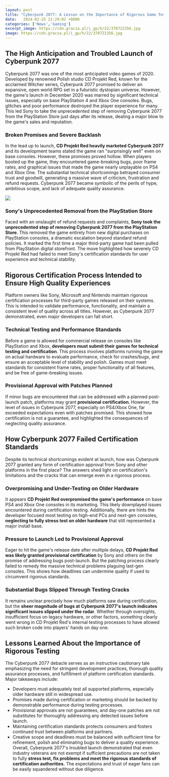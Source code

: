 ```yaml
---
layout: post
title: "Cyberpunk 2077: A Lesson on the Importance of Rigorous Game Testing"
date:   2024-02-25 22:29:02 +0000
categories: ['News','Gaming']
excerpt_image: https://cdn.gracza.pl/i_gp/h/22/370722356.jpg
image: https://cdn.gracza.pl/i_gp/h/22/370722356.jpg
---
```


## The High Anticipation and Troubled Launch of Cyberpunk 2077
Cyberpunk 2077 was one of the most anticipated video games of 2020. Developed by renowned Polish studio CD Projekt Red, known for the acclaimed Witcher series, Cyberpunk 2077 promised to deliver an expansive, open world RPG set in a futuristic dystopian universe. However, the game's launch in December 2020 was marred by significant technical issues, especially on base PlayStation 4 and Xbox One consoles. Bugs, glitches and poor performance destroyed the player experience for many. This led Sony to take the unprecedented step of removing Cyberpunk 2077 from the PlayStation Store just days after its release, dealing a major blow to the game's sales and reputation.
### Broken Promises and Severe Backlash 
In the lead up to launch, **CD Projekt Red heavily marketed Cyberpunk 2077** and its development teams stated the game ran "surprisingly well" even on base consoles. However, these promises proved hollow. When players booted up the game, they encountered game-breaking bugs, poor frame rates, and graphical issues that made the game nearly unplayable on PS4 and Xbox One. The substantial technical shortcomings betrayed consumer trust and goodwill, generating a massive wave of criticism, frustration and refund requests. Cyberpunk 2077 became symbolic of the perils of hype, ambitious scope, and lack of adequate quality assurance.

![](https://cdn.gracza.pl/i_gp/h/22/370722356.jpg)
### Sony's Unprecedented Removal from the PlayStation Store
Faced with an onslaught of refund requests and complaints, **Sony took the unprecedented step of removing Cyberpunk 2077 from the PlayStation Store**. This removed the game entirely from new digital purchases on PlayStation consoles, a dramatic escalation beyond standard refund policies. It marked the first time a major third-party game had been pulled from PlayStation digital storefront. The move highlighted how severely CD Projekt Red had failed to meet Sony's certification standards for user experience and technical stability.
## Rigorous Certification Process Intended to Ensure High Quality Experiences  
Platform owners like Sony, Microsoft and Nintendo maintain rigorous certification processes for third-party games released on their systems. This is intended to validate performance, functionality, and maintain a consistent level of quality across all titles. However, as Cyberpunk 2077 demonstrated, even major developers can fall short.
### Technical Testing and Performance Standards
Before a game is allowed for commercial release on consoles like PlayStation and Xbox, **developers must submit their games for technical testing and certification**. This process involves platforms running the game on actual hardware to evaluate performance, check for crashes/bugs, and ensure an acceptable level of stability and polish. Games must meet standards for consistent frame rates, proper functionality of all features, and be free of game-breaking issues. 
### Provisional Approval with Patches Planned 
If minor bugs are encountered that can be addressed with a planned post-launch patch, platforms may grant **provisional certification**. However, the level of issues in Cyberpunk 2077, especially on PS4/Xbox One, far exceeded expectations even with patches promised. This showed how certification is not a guarantee, and highlighted the consequences of neglecting quality assurance.
## How Cyberpunk 2077 Failed Certification Standards
Despite its technical shortcomings evident at launch, how was Cyberpunk 2077 granted any form of certification approval from Sony and other platforms in the first place? The answers shed light on certification's limitations and the cracks that can emerge even in a rigorous process.
### Overpromising and Under-Testing on Older Hardware
It appears **CD Projekt Red overpromised the game's performance** on base PS4 and Xbox One consoles in its marketing. This likely downplayed issues encountered during certification testing. Additionally, there are hints the developer focused most testing on high-end PCs and next-gen consoles, **neglecting to fully stress test on older hardware** that still represented a major install base.
### Pressure to Launch Led to Provisional Approval 
Eager to hit the game's release date after multiple delays, **CD Projekt Red was likely granted provisional certification** by Sony and others on the promise of addressing bugs post-launch. But the patching process clearly failed to remedy the massive technical problems plaguing last-gen consoles. This shows how deadlines can undermine quality if used to circumvent rigorous standards.
### Substantial Bugs Slipped Through Testing Cracks
It remains unclear precisely how much platforms saw during certification, but the **sheer magnitude of bugs at Cyberpunk 2077's launch indicates significant issues slipped under the radar**. Whether through oversights, insufficient focus on legacy hardware, or other factors, something clearly went wrong in CD Projekt Red's internal testing processes to have allowed such broken code into players' hands on day one.
## Lessons Learned About the Importance of Rigorous Testing
The Cyberpunk 2077 debacle serves as an instructive cautionary tale emphasizing the need for stringent development practices, thorough quality assurance processes, and fulfillment of platform certification standards. Major takeaways include:
- Developers must adequately test all supported platforms, especially older hardware still in widespread use.
- Promises made during certification or marketing should be backed by demonstrable performance during testing processes. 
- Provisional approvals are not guarantees, and day-one patches are not substitutes for thoroughly addressing any detected issues before launch. 
- Maintaining certification standards protects consumers and fosters continued trust between platforms and partners.
- Creative scope and deadlines must be balanced with sufficient time for refinement, polish and eliminating bugs to deliver a quality experience.
Overall, Cyberpunk 2077's troubled launch demonstrated that even industry veterans are not exempt if sufficient precautions are not taken to fully **stress test, fix problems and meet the rigorous standards of certification authorities.** The expectations and trust of eager fans can be easily squandered without due diligence.